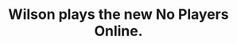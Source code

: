 ---
title: "Wilson plays the new No Players Online."
streamDate: 7-2-2024
game: "No Players Online"
vodUrl: "https://www.youtube.com/watch?v=l9Xq6Q87Pts"
thumbnail: "https://img.youtube.com/vi/l9Xq6Q87Pts/maxresdefault.jpg"
duration: "2:05:20"
---